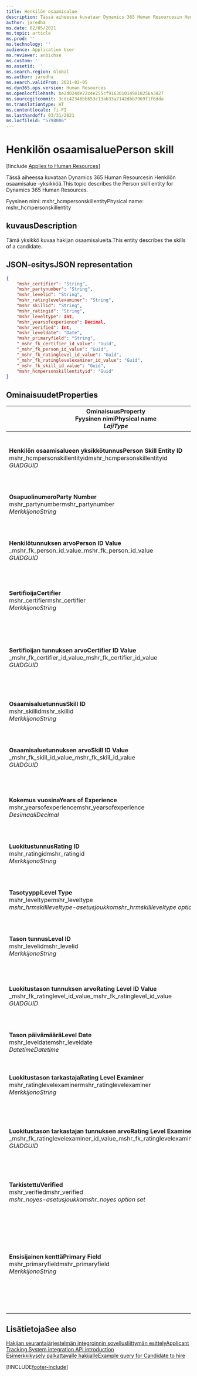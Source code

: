 ```yaml
---
title: Henkilön osaamisalue
description: Tässä aiheessa kuvataan Dynamics 365 Human Resourcesin Henkilön osaamisalue -yksikköä.
author: jaredha
ms.date: 02/05/2021
ms.topic: article
ms.prod: ''
ms.technology: ''
audience: Application User
ms.reviewer: anbichse
ms.custom: ''
ms.assetid: ''
ms.search.region: Global
ms.author: jaredha
ms.search.validFrom: 2021-02-05
ms.dyn365.ops.version: Human Resources
ms.openlocfilehash: be2d024de22c4e255cf9163010149818256a3427
ms.sourcegitcommit: 3cdc42346bb653c13ab33a7142dbb7969f1f6dda
ms.translationtype: HT
ms.contentlocale: fi-FI
ms.lasthandoff: 03/31/2021
ms.locfileid: "5798006"
---
```

# <a name="person-skill"></a><span data-ttu-id="6e7af-103">Henkilön osaamisalue</span><span class="sxs-lookup"><span data-stu-id="6e7af-103">Person skill</span></span>

[!include [Applies to Human Resources](../includes/applies-to-hr.md)]

<span data-ttu-id="6e7af-104">Tässä aiheessa kuvataan Dynamics 365 Human Resourcesin Henkilön osaamisalue -yksikköä.</span><span class="sxs-lookup"><span data-stu-id="6e7af-104">This topic describes the Person skill entity for Dynamics 365 Human Resources.</span></span>

<span data-ttu-id="6e7af-105">Fyysinen nimi: mshr_hcmpersonskillentity</span><span class="sxs-lookup"><span data-stu-id="6e7af-105">Physical name: mshr_hcmpersonskillentity</span></span>

## <a name="description"></a><span data-ttu-id="6e7af-106">kuvaus</span><span class="sxs-lookup"><span data-stu-id="6e7af-106">Description</span></span>

<span data-ttu-id="6e7af-107">Tämä yksikkö kuvaa hakijan osaamisalueita.</span><span class="sxs-lookup"><span data-stu-id="6e7af-107">This entity describes the skills of a candidate.</span></span>

## <a name="json-representation"></a><span data-ttu-id="6e7af-108">JSON-esitys</span><span class="sxs-lookup"><span data-stu-id="6e7af-108">JSON representation</span></span>

```json
{
    "mshr_certifier": "String",
    "mshr_partynumber": "String",
    "mshr_levelid": "String",
    "mshr_ratinglevelexaminer": "String",
    "mshr_skillid": "String",
    "mshr_ratingid": "String",
    "mshr_leveltype": Int,
    "mshr_yearsofexperience": Decimal,
    "mshr_verified": Int,
    "mshr_leveldate": "Date",
    "mshr_primaryfield": "String",
    "_mshr_fk_certifier_id_value": "Guid",
    "_mshr_fk_person_id_value": "Guid",
    "_mshr_fk_ratinglevel_id_value": "Guid",
    "_mshr_fk_ratinglevelexaminer_id_value": "Guid",
    "_mshr_fk_skill_id_value": "Guid",
    "mshr_hcmpersonskillentityid": "Guid"
}
```

## <a name="properties"></a><span data-ttu-id="6e7af-109">Ominaisuudet</span><span class="sxs-lookup"><span data-stu-id="6e7af-109">Properties</span></span>

| <span data-ttu-id="6e7af-110">Ominaisuus</span><span class="sxs-lookup"><span data-stu-id="6e7af-110">Property</span></span><br><span data-ttu-id="6e7af-111">**Fyysinen nimi**</span><span class="sxs-lookup"><span data-stu-id="6e7af-111">**Physical name**</span></span><br><span data-ttu-id="6e7af-112">**_Laji_**</span><span class="sxs-lookup"><span data-stu-id="6e7af-112">**_Type_**</span></span> | <span data-ttu-id="6e7af-113">Käytä</span><span class="sxs-lookup"><span data-stu-id="6e7af-113">Use</span></span> | <span data-ttu-id="6e7af-114">kuvaus</span><span class="sxs-lookup"><span data-stu-id="6e7af-114">Description</span></span> |
| --- | --- | --- |
| <span data-ttu-id="6e7af-115">**Henkilön osaamisalueen yksikkötunnus**</span><span class="sxs-lookup"><span data-stu-id="6e7af-115">**Person Skill Entity ID**</span></span><br><span data-ttu-id="6e7af-116">mshr_hcmpersonskillentityid</span><span class="sxs-lookup"><span data-stu-id="6e7af-116">mshr_hcmpersonskillentityid</span></span><br><span data-ttu-id="6e7af-117">*GUID*</span><span class="sxs-lookup"><span data-stu-id="6e7af-117">*GUID*</span></span> | <span data-ttu-id="6e7af-118">Vain luku</span><span class="sxs-lookup"><span data-stu-id="6e7af-118">Read-only</span></span><br><span data-ttu-id="6e7af-119">Vaadittu</span><span class="sxs-lookup"><span data-stu-id="6e7af-119">Required</span></span> | <span data-ttu-id="6e7af-120">Järjestelmän luoma yksikkötietueen yksilöivä tunnus.</span><span class="sxs-lookup"><span data-stu-id="6e7af-120">System-generated unique identifier for the entity record.</span></span> |
| <span data-ttu-id="6e7af-121">**Osapuolinumero**</span><span class="sxs-lookup"><span data-stu-id="6e7af-121">**Party Number**</span></span><br><span data-ttu-id="6e7af-122">mshr_partynumber</span><span class="sxs-lookup"><span data-stu-id="6e7af-122">mshr_partynumber</span></span><br><span data-ttu-id="6e7af-123">*Merkkijono*</span><span class="sxs-lookup"><span data-stu-id="6e7af-123">*String*</span></span> | <span data-ttu-id="6e7af-124">Luku/Kirjoitus</span><span class="sxs-lookup"><span data-stu-id="6e7af-124">Read/write</span></span><br><span data-ttu-id="6e7af-125">Vaadittu</span><span class="sxs-lookup"><span data-stu-id="6e7af-125">Required</span></span> |   <span data-ttu-id="6e7af-126">Liittyvän osapuolen (henkilön) tietueen tunnus.</span><span class="sxs-lookup"><span data-stu-id="6e7af-126">The ID of the associated party (person) record.</span></span> |
| <span data-ttu-id="6e7af-127">**Henkilötunnuksen arvo**</span><span class="sxs-lookup"><span data-stu-id="6e7af-127">**Person ID Value**</span></span><br><span data-ttu-id="6e7af-128">_mshr_fk_person_id_value</span><span class="sxs-lookup"><span data-stu-id="6e7af-128">_mshr_fk_person_id_value</span></span><br><span data-ttu-id="6e7af-129">*GUID*</span><span class="sxs-lookup"><span data-stu-id="6e7af-129">*GUID*</span></span> | <span data-ttu-id="6e7af-130">Vain luku</span><span class="sxs-lookup"><span data-stu-id="6e7af-130">Read-only</span></span><br><span data-ttu-id="6e7af-131">Vaadittu</span><span class="sxs-lookup"><span data-stu-id="6e7af-131">Required</span></span><br><span data-ttu-id="6e7af-132">Viiteavain: mshr_dirpersonentity-yksikön mshr_dirpersonentityid</span><span class="sxs-lookup"><span data-stu-id="6e7af-132">Foreign key: mshr_dirpersonentityid of mshr_dirpersonentity</span></span> | <span data-ttu-id="6e7af-133">Järjestelmän luoma osapuolen (henkilön) yksikkötietueen tunnus.</span><span class="sxs-lookup"><span data-stu-id="6e7af-133">The system-generated identifier of the party (person) entity record.</span></span> |
| <span data-ttu-id="6e7af-134">**Sertifioija**</span><span class="sxs-lookup"><span data-stu-id="6e7af-134">**Certifier**</span></span><br><span data-ttu-id="6e7af-135">mshr_certifier</span><span class="sxs-lookup"><span data-stu-id="6e7af-135">mshr_certifier</span></span><br><span data-ttu-id="6e7af-136">*Merkkijono*</span><span class="sxs-lookup"><span data-stu-id="6e7af-136">*String*</span></span> | <span data-ttu-id="6e7af-137">Luku/Kirjoitus</span><span class="sxs-lookup"><span data-stu-id="6e7af-137">Read/write</span></span><br><span data-ttu-id="6e7af-138">Valinnainen</span><span class="sxs-lookup"><span data-stu-id="6e7af-138">Optional</span></span> | <span data-ttu-id="6e7af-139">Osaamisalueen todentaneen työntekijän henkilökuntanumero.</span><span class="sxs-lookup"><span data-stu-id="6e7af-139">The personnel number of the worker who certified this skill.</span></span> |
| <span data-ttu-id="6e7af-140">**Sertifioijan tunnuksen arvo**</span><span class="sxs-lookup"><span data-stu-id="6e7af-140">**Certifier ID Value**</span></span><br><span data-ttu-id="6e7af-141">_mshr_fk_certifier_id_value</span><span class="sxs-lookup"><span data-stu-id="6e7af-141">_mshr_fk_certifier_id_value</span></span><br><span data-ttu-id="6e7af-142">*GUID*</span><span class="sxs-lookup"><span data-stu-id="6e7af-142">*GUID*</span></span> | <span data-ttu-id="6e7af-143">Vain luku</span><span class="sxs-lookup"><span data-stu-id="6e7af-143">Read-only</span></span><br><span data-ttu-id="6e7af-144">Valinnainen</span><span class="sxs-lookup"><span data-stu-id="6e7af-144">Optional</span></span><br><span data-ttu-id="6e7af-145">Viiteavain: mshr_hcmworkerentity-yksikön mshr_hcmworkerentityid</span><span class="sxs-lookup"><span data-stu-id="6e7af-145">Foreign key: mshr_hcmworkerentityid of mshr_hcmworkerentity</span></span> | <span data-ttu-id="6e7af-146">Osaamisalueen todentaneen työntekijän tietueen järjestelmän luoma yksilöivä tunnus.</span><span class="sxs-lookup"><span data-stu-id="6e7af-146">System-generated unique identifier of the worker record for the worker who certified the skill.</span></span> |
| <span data-ttu-id="6e7af-147">**Osaamisaluetunnus**</span><span class="sxs-lookup"><span data-stu-id="6e7af-147">**Skill ID**</span></span><br><span data-ttu-id="6e7af-148">mshr_skillid</span><span class="sxs-lookup"><span data-stu-id="6e7af-148">mshr_skillid</span></span><br><span data-ttu-id="6e7af-149">*Merkkijono*</span><span class="sxs-lookup"><span data-stu-id="6e7af-149">*String*</span></span> | <span data-ttu-id="6e7af-150">Luku/Kirjoitus</span><span class="sxs-lookup"><span data-stu-id="6e7af-150">Read/write</span></span><br><span data-ttu-id="6e7af-151">Vaadittu</span><span class="sxs-lookup"><span data-stu-id="6e7af-151">Required</span></span> | <span data-ttu-id="6e7af-152">Human Resourcesin osaamisalueen tunnus.</span><span class="sxs-lookup"><span data-stu-id="6e7af-152">The identifier of the skill defined in Human Resources.</span></span> |
| <span data-ttu-id="6e7af-153">**Osaamisaluetunnuksen arvo**</span><span class="sxs-lookup"><span data-stu-id="6e7af-153">**Skill ID Value**</span></span><br><span data-ttu-id="6e7af-154">_mshr_fk_skill_id_value</span><span class="sxs-lookup"><span data-stu-id="6e7af-154">_mshr_fk_skill_id_value</span></span><br><span data-ttu-id="6e7af-155">*GUID*</span><span class="sxs-lookup"><span data-stu-id="6e7af-155">*GUID*</span></span> | <span data-ttu-id="6e7af-156">Vain luku</span><span class="sxs-lookup"><span data-stu-id="6e7af-156">Read-only</span></span><br><span data-ttu-id="6e7af-157">Vaadittu</span><span class="sxs-lookup"><span data-stu-id="6e7af-157">Required</span></span><br><span data-ttu-id="6e7af-158">Viiteavain: mshr_hcmskillentity-yksikön mshr_hcmskillentityid</span><span class="sxs-lookup"><span data-stu-id="6e7af-158">Foreign key: mshr_hcmskillentityid of mshr_hcmskillentity</span></span> | <span data-ttu-id="6e7af-159">Järjestelmän luoma valitun osaamisalueen tunnus.</span><span class="sxs-lookup"><span data-stu-id="6e7af-159">The system-generated identifier of the selected skill.</span></span> |
| <span data-ttu-id="6e7af-160">**Kokemus vuosina**</span><span class="sxs-lookup"><span data-stu-id="6e7af-160">**Years of Experience**</span></span><br><span data-ttu-id="6e7af-161">mshr_yearsofexperience</span><span class="sxs-lookup"><span data-stu-id="6e7af-161">mshr_yearsofexperience</span></span><br><span data-ttu-id="6e7af-162">*Desimaali*</span><span class="sxs-lookup"><span data-stu-id="6e7af-162">*Decimal*</span></span> | <span data-ttu-id="6e7af-163">Luku/Kirjoitus</span><span class="sxs-lookup"><span data-stu-id="6e7af-163">Read/write</span></span><br><span data-ttu-id="6e7af-164">Valinnainen</span><span class="sxs-lookup"><span data-stu-id="6e7af-164">Optional</span></span> | <span data-ttu-id="6e7af-165">Hakijan tämän osaamisalueen kokemus vuosina.</span><span class="sxs-lookup"><span data-stu-id="6e7af-165">The years of experience the candidate has in this skill.</span></span> |
| <span data-ttu-id="6e7af-166">**Luokitustunnus**</span><span class="sxs-lookup"><span data-stu-id="6e7af-166">**Rating ID**</span></span><br><span data-ttu-id="6e7af-167">mshr_ratingid</span><span class="sxs-lookup"><span data-stu-id="6e7af-167">mshr_ratingid</span></span><br><span data-ttu-id="6e7af-168">*Merkkijono*</span><span class="sxs-lookup"><span data-stu-id="6e7af-168">*String*</span></span> | <span data-ttu-id="6e7af-169">Luku/Kirjoitus</span><span class="sxs-lookup"><span data-stu-id="6e7af-169">Read/write</span></span><br><span data-ttu-id="6e7af-170">Vaadittu</span><span class="sxs-lookup"><span data-stu-id="6e7af-170">Required</span></span> | <span data-ttu-id="6e7af-171">Arviointiasteikon tyyppi.</span><span class="sxs-lookup"><span data-stu-id="6e7af-171">The rating scale type.</span></span> <span data-ttu-id="6e7af-172">Tälle yksikölle arvo on **Osaamisalueet**.</span><span class="sxs-lookup"><span data-stu-id="6e7af-172">For this entity, the value is **Skills**.</span></span> |
| <span data-ttu-id="6e7af-173">**Tasotyyppi**</span><span class="sxs-lookup"><span data-stu-id="6e7af-173">**Level Type**</span></span><br><span data-ttu-id="6e7af-174">mshr_leveltype</span><span class="sxs-lookup"><span data-stu-id="6e7af-174">mshr_leveltype</span></span><br><span data-ttu-id="6e7af-175">*mshr_hrmskillleveltype-asetusjoukko*</span><span class="sxs-lookup"><span data-stu-id="6e7af-175">*mshr_hrmskillleveltype option set*</span></span> | <span data-ttu-id="6e7af-176">Luku/Kirjoitus</span><span class="sxs-lookup"><span data-stu-id="6e7af-176">Read/write</span></span><br><span data-ttu-id="6e7af-177">Vaadittu</span><span class="sxs-lookup"><span data-stu-id="6e7af-177">Required</span></span> | <span data-ttu-id="6e7af-178">Osaamisaluetasolle määritetty tyyppiluokitus.</span><span class="sxs-lookup"><span data-stu-id="6e7af-178">A type categorization for the level assigned to the skill.</span></span> |
| <span data-ttu-id="6e7af-179">**Tason tunnus**</span><span class="sxs-lookup"><span data-stu-id="6e7af-179">**Level ID**</span></span><br><span data-ttu-id="6e7af-180">mshr_levelid</span><span class="sxs-lookup"><span data-stu-id="6e7af-180">mshr_levelid</span></span><br><span data-ttu-id="6e7af-181">*Merkkijono*</span><span class="sxs-lookup"><span data-stu-id="6e7af-181">*String*</span></span> | <span data-ttu-id="6e7af-182">Luku/Kirjoitus</span><span class="sxs-lookup"><span data-stu-id="6e7af-182">Read/write</span></span><br><span data-ttu-id="6e7af-183">Vaadittu</span><span class="sxs-lookup"><span data-stu-id="6e7af-183">Required</span></span> | <span data-ttu-id="6e7af-184">Sen luokitustason tunnus, jolla hakijalla on tämä osaamisalue.</span><span class="sxs-lookup"><span data-stu-id="6e7af-184">The ID of the Rating Level the candidate has for this skill.</span></span> |
| <span data-ttu-id="6e7af-185">**Luokitustason tunnuksen arvo**</span><span class="sxs-lookup"><span data-stu-id="6e7af-185">**Rating Level ID Value**</span></span><br><span data-ttu-id="6e7af-186">_mshr_fk_ratinglevel_id_value</span><span class="sxs-lookup"><span data-stu-id="6e7af-186">_mshr_fk_ratinglevel_id_value</span></span><br><span data-ttu-id="6e7af-187">*GUID*</span><span class="sxs-lookup"><span data-stu-id="6e7af-187">*GUID*</span></span> | <span data-ttu-id="6e7af-188">Vain luku</span><span class="sxs-lookup"><span data-stu-id="6e7af-188">Read-only</span></span><br><span data-ttu-id="6e7af-189">Vaadittu</span><span class="sxs-lookup"><span data-stu-id="6e7af-189">Required</span></span><br><span data-ttu-id="6e7af-190">Viiteavain: mshr_hcmratinglevelentity-yksikön mshr_hcmratinglevelentityid</span><span class="sxs-lookup"><span data-stu-id="6e7af-190">Foreign key: mshr_hcmratinglevelentityid of mshr_hcmratinglevelentity</span></span> | <span data-ttu-id="6e7af-191">Järjestelmän luoma luokitustason tunnus.</span><span class="sxs-lookup"><span data-stu-id="6e7af-191">The system-generated identifier of the rating level.</span></span> |
| <span data-ttu-id="6e7af-192">**Tason päivämäärä**</span><span class="sxs-lookup"><span data-stu-id="6e7af-192">**Level Date**</span></span><br><span data-ttu-id="6e7af-193">mshr_leveldate</span><span class="sxs-lookup"><span data-stu-id="6e7af-193">mshr_leveldate</span></span><br><span data-ttu-id="6e7af-194">*Datetime*</span><span class="sxs-lookup"><span data-stu-id="6e7af-194">*Datetime*</span></span> | <span data-ttu-id="6e7af-195">Luku/Kirjoitus</span><span class="sxs-lookup"><span data-stu-id="6e7af-195">Read/write</span></span><br><span data-ttu-id="6e7af-196">Vaadittu</span><span class="sxs-lookup"><span data-stu-id="6e7af-196">Required</span></span> | <span data-ttu-id="6e7af-197">Päivämäärä, jolloin hakijan osaamisalue on luokiteltu.</span><span class="sxs-lookup"><span data-stu-id="6e7af-197">The date at which the candidate was rated in the skill.</span></span> |
| <span data-ttu-id="6e7af-198">**Luokitustason tarkastaja**</span><span class="sxs-lookup"><span data-stu-id="6e7af-198">**Rating Level Examiner**</span></span><br><span data-ttu-id="6e7af-199">mshr_ratinglevelexaminer</span><span class="sxs-lookup"><span data-stu-id="6e7af-199">mshr_ratinglevelexaminer</span></span><br><span data-ttu-id="6e7af-200">*Merkkijono*</span><span class="sxs-lookup"><span data-stu-id="6e7af-200">*String*</span></span> | <span data-ttu-id="6e7af-201">Luku/Kirjoitus</span><span class="sxs-lookup"><span data-stu-id="6e7af-201">Read/write</span></span><br><span data-ttu-id="6e7af-202">Valinnainen</span><span class="sxs-lookup"><span data-stu-id="6e7af-202">Optional</span></span> | <span data-ttu-id="6e7af-203">Ehdokkaan luokitelleen työntekijän henkilökuntanumero.</span><span class="sxs-lookup"><span data-stu-id="6e7af-203">The personnel number of the worker who rated the candidate.</span></span> |
| <span data-ttu-id="6e7af-204">**Luokitustason tarkastajan tunnuksen arvo**</span><span class="sxs-lookup"><span data-stu-id="6e7af-204">**Rating Level Examiner ID Value**</span></span><br><span data-ttu-id="6e7af-205">_mshr_fk_ratinglevelexaminer_id_value</span><span class="sxs-lookup"><span data-stu-id="6e7af-205">_mshr_fk_ratinglevelexaminer_id_value</span></span><br><span data-ttu-id="6e7af-206">*GUID*</span><span class="sxs-lookup"><span data-stu-id="6e7af-206">*GUID*</span></span> | <span data-ttu-id="6e7af-207">Vain luku</span><span class="sxs-lookup"><span data-stu-id="6e7af-207">Read-only</span></span><br><span data-ttu-id="6e7af-208">Valinnainen</span><span class="sxs-lookup"><span data-stu-id="6e7af-208">Optional</span></span><br><span data-ttu-id="6e7af-209">Viiteavain: mshr_hcmworkerentity-yksikön mshr_hcmworkerentityid</span><span class="sxs-lookup"><span data-stu-id="6e7af-209">Foreign key: mshr_hcmworkerentityid of mshr_hcmworkerentity</span></span> | <span data-ttu-id="6e7af-210">Järjestelmän luoma sen työntekijän tunnus, joka tarkasti hakijan osaamistason.</span><span class="sxs-lookup"><span data-stu-id="6e7af-210">The system-generated identifier of the worker who examined the candidate’s skill level.</span></span> |
| <span data-ttu-id="6e7af-211">**Tarkistettu**</span><span class="sxs-lookup"><span data-stu-id="6e7af-211">**Verified**</span></span><br><span data-ttu-id="6e7af-212">mshr_verified</span><span class="sxs-lookup"><span data-stu-id="6e7af-212">mshr_verified</span></span><br><span data-ttu-id="6e7af-213">*mshr_noyes-asetusjoukko*</span><span class="sxs-lookup"><span data-stu-id="6e7af-213">*mshr_noyes option set*</span></span> | <span data-ttu-id="6e7af-214">Luku/Kirjoitus</span><span class="sxs-lookup"><span data-stu-id="6e7af-214">Read/write</span></span><br><span data-ttu-id="6e7af-215">Vaadittu</span><span class="sxs-lookup"><span data-stu-id="6e7af-215">Required</span></span> | <span data-ttu-id="6e7af-216">Ilmaisee, onko arvioitu osaamisaluetaso varmennettu.</span><span class="sxs-lookup"><span data-stu-id="6e7af-216">Indicates whether the assessed skill level has been verified.</span></span> |
| <span data-ttu-id="6e7af-217">**Ensisijainen kenttä**</span><span class="sxs-lookup"><span data-stu-id="6e7af-217">**Primary Field**</span></span><br><span data-ttu-id="6e7af-218">mshr_primaryfield</span><span class="sxs-lookup"><span data-stu-id="6e7af-218">mshr_primaryfield</span></span><br><span data-ttu-id="6e7af-219">*Merkkijono*</span><span class="sxs-lookup"><span data-stu-id="6e7af-219">*String*</span></span> | <span data-ttu-id="6e7af-220">Vain luku</span><span class="sxs-lookup"><span data-stu-id="6e7af-220">Read-only</span></span><br><span data-ttu-id="6e7af-221">Vaadittu</span><span class="sxs-lookup"><span data-stu-id="6e7af-221">Required</span></span> | <span data-ttu-id="6e7af-222">Kenttä, jota käytetään yksikkötietueen tunnuksena.</span><span class="sxs-lookup"><span data-stu-id="6e7af-222">Field to be used as an identifier of the entity record.</span></span> <span data-ttu-id="6e7af-223">Osapuolen numeron, tason tyypin, osaamisaluetunnuksen ja tason päivämäärän yhdistelmä.</span><span class="sxs-lookup"><span data-stu-id="6e7af-223">Combination of party number, level type, skill ID, and level date.</span></span> |

## <a name="see-also"></a><span data-ttu-id="6e7af-224">Lisätietoja</span><span class="sxs-lookup"><span data-stu-id="6e7af-224">See also</span></span>

[<span data-ttu-id="6e7af-225">Hakijan seurantajärjestelmän integroinnin sovellusliittymän esittely</span><span class="sxs-lookup"><span data-stu-id="6e7af-225">Applicant Tracking System integration API introduction</span></span>](hr-admin-integration-ats-api-introduction.md)<br>
[<span data-ttu-id="6e7af-226">Esimerkkikysely palkattavalle hakijalle</span><span class="sxs-lookup"><span data-stu-id="6e7af-226">Example query for Candidate to hire</span></span>](hr-admin-integration-ats-api-candidate-to-hire-example-query.md)



[!INCLUDE[footer-include](../includes/footer-banner.md)]